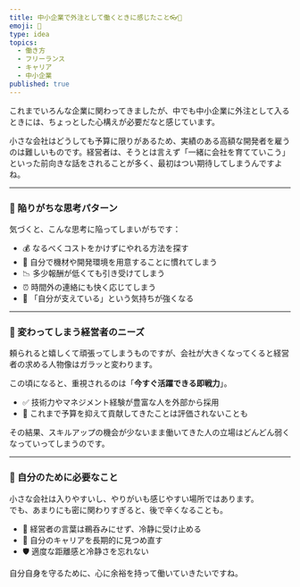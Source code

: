 ```yaml
---
title: 中小企業で外注として働くときに感じたこと👓🐖
emoji: 🐖
type: idea
topics:
  - 働き方
  - フリーランス
  - キャリア
  - 中小企業
published: true
---
```


これまでいろんな企業に関わってきましたが、中でも中小企業に外注として入るときには、ちょっとした心構えが必要だなと感じています。

小さな会社はどうしても予算に限りがあるため、実績のある高額な開発者を雇うのは難しいものです。経営者は、そうとは言えず「一緒に会社を育てていこう」といった前向きな話をされることが多く、最初はつい期待してしまうんですよね。

---

### 💭 陥りがちな思考パターン

気づくと、こんな思考に陥ってしまいがちです：

- 💰 なるべくコストをかけずにやれる方法を探す  
- 🧰 自分で機材や開発環境を用意することに慣れてしまう  
- 📉 多少報酬が低くても引き受けてしまう  
- ⏰ 時間外の連絡にも快く応じてしまう  
- 🤝 「自分が支えている」という気持ちが強くなる  

---

### 🔄 変わってしまう経営者のニーズ

頼られると嬉しくて頑張ってしまうものですが、会社が大きくなってくると経営者の求める人物像はガラッと変わります。

この頃になると、重視されるのは「**今すぐ活躍できる即戦力**」。

- ✅ 技術力やマネジメント経験が豊富な人を外部から採用  
- 🚫 これまで予算を抑えて貢献してきたことは評価されないことも  

その結果、スキルアップの機会が少ないまま働いてきた人の立場はどんどん弱くなっていってしまうのです。

---

### 📌 自分のために必要なこと

小さな会社は入りやすいし、やりがいも感じやすい場所ではあります。  
でも、あまりにも密に関わりすぎると、後で辛くなることも。

- 👀 経営者の言葉は鵜呑みにせず、冷静に受け止める  
- 🧭 自分のキャリアを長期的に見つめ直す  
- 🛡️ 適度な距離感と冷静さを忘れない  

自分自身を守るために、心に余裕を持って働いていきたいですね。